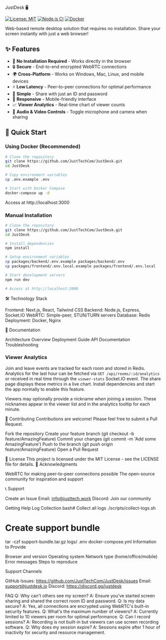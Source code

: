 JustDesk 🖥️

[![License: MIT](https://img.shields.io/badge/License-MIT-yellow.svg)](https://opensource.org/licenses/MIT)
[![Node.js CI](https://github.com/JustTechCom/JustDesk/actions/workflows/ci.yml/badge.svg)](https://github.com/JustTechCom/JustDesk/actions/workflows/ci.yml)
[![Docker](https://img.shields.io/badge/docker-%230db7ed.svg?style=flat&logo=docker&logoColor=white)](https://hub.docker.com/r/kadirtn)

Web-based remote desktop solution that requires no installation. Share your screen instantly with just a web browser!

## ✨ Features

- 🚀 **No Installation Required** - Works directly in the browser
- 🔒 **Secure** - End-to-end encrypted WebRTC connections
- 🌍 **Cross-Platform** - Works on Windows, Mac, Linux, and mobile devices
- ⚡ **Low Latency** - Peer-to-peer connections for optimal performance
- 🎯 **Simple** - Share with just an ID and password
- 📱 **Responsive** - Mobile-friendly interface
- 📈 **Viewer Analytics** - Real-time chart of viewer counts
- 🎤 **Audio & Video Controls** - Toggle microphone and camera when sharing

## 🚀 Quick Start

### Using Docker (Recommended)

```bash
# Clone the repository
git clone https://github.com/JustTechCom/JustDesk.git
cd JustDesk

# Copy environment variables
cp .env.example .env

# Start with Docker Compose
docker-compose up -d
```

Access at http://localhost:3000

### Manual Installation

```bash
# Clone the repository
git clone https://github.com/JustTechCom/JustDesk.git
cd JustDesk

# Install dependencies
npm install

# Setup environment variables
cp packages/backend/.env.example packages/backend/.env
cp packages/frontend/.env.local.example packages/frontend/.env.local

# Start development servers
npm run dev

# Access at http://localhost:3000
```

🛠️ Technology Stack

Frontend: Next.js, React, Tailwind CSS
Backend: Node.js, Express, Socket.IO
WebRTC: Simple-peer, STUN/TURN servers
Database: Redis
Deployment: Docker, Nginx

📖 Documentation

Architecture Overview
Deployment Guide
API Documentation
Troubleshooting

### Viewer Analytics

Join and leave events are tracked for each room and stored in Redis. Analytics for the last hour can be fetched via `GET /api/rooms/:id/analytics` or received in real time through the `viewer-stats` Socket.IO event. The share page displays these metrics in a live chart. Install dependencies and start the app normally to enable this feature.

Viewers may optionally provide a nickname when joining a session. These nicknames appear in the viewer list and in the analytics tooltip for each minute.

🤝 Contributing
Contributions are welcome! Please feel free to submit a Pull Request.

Fork the repository
Create your feature branch (git checkout -b feature/AmazingFeature)
Commit your changes (git commit -m 'Add some AmazingFeature')
Push to the branch (git push origin feature/AmazingFeature)
Open a Pull Request

📝 License
This project is licensed under the MIT License - see the LICENSE file for details.
🙏 Acknowledgments

WebRTC for making peer-to-peer connections possible
The open-source community for inspiration and support

📞 Support

Create an Issue
Email: info@justtech.work
Discord: Join our community

Getting Help
Log Collection
bash# Collect all logs
./scripts/collect-logs.sh

# Create support bundle

tar -czf support-bundle.tar.gz logs/ .env docker-compose.yml
Information to Provide

Browser and version
Operating system
Network type (home/office/mobile)
Error messages
Steps to reproduce

Support Channels

GitHub Issues: https://github.com/JustTechCom/JustDesk/issues
Email: support@justdesk.io
Discord: https://discord.gg/justdesk

FAQ
Q: Why can't others see my screen?
A: Ensure you've started screen sharing and shared the correct room ID and password.
Q: Is my data secure?
A: Yes, all connections are encrypted using WebRTC's built-in security features.
Q: What's the maximum number of viewers?
A: Currently limited to 10 viewers per room for optimal performance.
Q: Can I record sessions?
A: Recording is not built-in but viewers can use screen recording software.
Q: Why does my session expire?
A: Sessions expire after 1 hour of inactivity for security and resource management.
